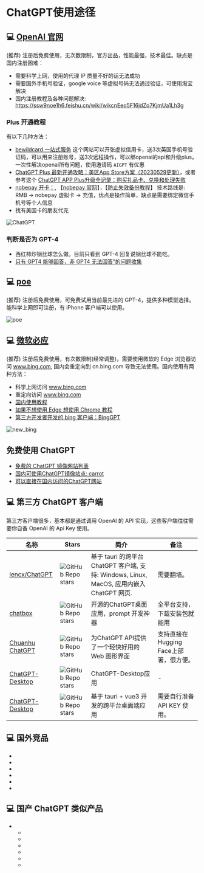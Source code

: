 # ChatGPT使用途径

## 💻 [OpenAI 官网](https://openai.com/)

(推荐) 注册后免费使用，无次数限制，官方出品，性能最强，技术最佳。缺点是国内注册困难：

* 需要科学上网，使用的代理 IP 质量不好的话无法成功
* 需要国外手机号验证，google voice 等虚拟号码无法通过验证，可使用淘宝解决
* 国内注册教程及各种问题解决: https://ssw9noe1h6.feishu.cn/wiki/wikcnEeq5F16jdZo7KjmUa1Lh3g

### Plus 开通教程

有以下几种方法：

* [bewildcard 一站式服务](https://bewildcard.com/i/AIGPT) 这个网站可以开张虚拟信用卡，送3次英国手机号验证码，可以用来注册账号，送3次远程操作，可以绑openai的api和升级plus，一次性解决openai所有问题，使用邀请码 `AIGPT` 有优惠
* [ChatGPT Plus 最新开通攻略：美区App Store方案（20230529更新）](https://juejin.cn/post/7238423148555812925)，或者参考这个 [ChatGPT APP Plus升级全记录：购买礼品卡、兑换和处理失败](https://zhuanlan.zhihu.com/p/631923304)
* [nobepay 开卡：](https://zhuanlan.zhihu.com/p/619289623), 【[nobepay 官网](https://www.nobepay.com/)】，【[防止失效备份教程](imgs/nobepay\_chatgpt.png)】 技术路线是: RMB -> nobepay 虚拟卡 -> 充值，优点是操作简单，缺点是需要绑定微信手机号等个人信息
* 找有美国卡的朋友代充

![ChatGPT](imgs/openai\_chatgpt.jpg)

### 判断是否为 GPT-4

* 西红柿炒钢丝球怎么做。目前只看到 GPT-4 回复说钢丝球不能吃。
* [只有 GPT4 能够回答，非 GPT4 无法回答"的问题收集](https://www.v2ex.com/t/947700)

## 💻 [poe](https://poe.com/chatgpt)

(推荐) 注册后免费使用，可免费试用当前最先进的 GPT-4，提供多种模型选择。能科学上网即可注册，有 iPhone 客户端可以使用。

![poe](imgs/poe.jpg)

## 💻 [微软必应](https://www.bing.com/)

(推荐) 注册后免费使用，有次数限制(经常调整)，需要使用微软的 Edge 浏览器访问 www.bing.com, 国内会重定向到 cn.bing.com 导致无法使用。国内使用有两种方法：

* 科学上网访问 www.bing.com
* 重定向访问 www.bing.com
* [国内使用教程](https://juejin.cn/post/7199557716998078522)
* [如果不想使用 Edge 想使用 Chrome 教程](https://cloud.tencent.com/developer/article/2235566)
* [第三方开发者开发的 bing 客户端：BingGPT](https://github.com/dice2o/BingGPT)

![new\_bing](imgs/new\_bing.jpg)

## 免费使用 ChatGPT

* [免费的 ChatGPT 镜像网站列表](https://github.com/LiLittleCat/awesome-free-chatgpt)
* [国内可使用ChatGPT镜像站点: carrot](https://github.com/xx025/carrot)
* [可以直接在国内访问的ChatGPT网站](examples/free\_chatgpt\_website.md)

## 💻 第三方 ChatGPT 客户端

第三方客户端很多，基本都是通过调用 OpenAI 的 API 实现，这些客户端往往需要你自备 OpenAI 的 Api Key 使用。

| 名称                                                                    | Stars                                                                                 | 简介                                                                      | 备注                        |
| --------------------------------------------------------------------- | ------------------------------------------------------------------------------------- | ----------------------------------------------------------------------- | ------------------------- |
| [lencx/ChatGPT](https://github.com/lencx/ChatGPT)                     | ![GitHub Repo stars](https://badgen.net/github/stars/lencx/ChatGPT)                   | 基于 tauri 的跨平台 ChatGPT 客户端, 支持: Windows, Linux, MacOS, 应用内嵌入 ChatGPT 网页. | 需要翻墙。                     |
| [chatbox](https://github.com/Bin-Huang/chatbox)                       | ![GitHub Repo stars](https://badgen.net/github/stars/Bin-Huang/chatbox)               | 开源的ChatGPT桌面应用，prompt 开发神器                                              | 全平台支持，下载安装包就能用            |
| [Chuanhu ChatGPT](https://github.com/GaiZhenbiao/ChuanhuChatGPT)      | ![GitHub Repo stars](https://badgen.net/github/stars/GaiZhenbiao/ChuanhuChatGPT)      | 为ChatGPT API提供了一个轻快好用的 Web 图形界面                                         | 支持直接在Hugging Face上部署，很方便。 |
| [ChatGPT-Desktop](https://github.com/Synaptrix/ChatGPT-Desktop)       | ![GitHub Repo stars](https://badgen.net/github/stars/Synaptrix/ChatGPT-Desktop)       | ChatGPT-Desktop应用                                                       | -                         |
| [ChatGPT-Desktop](https://github.com/ChatGPT-Desktop/ChatGPT-Desktop) | ![GitHub Repo stars](https://badgen.net/github/stars/ChatGPT-Desktop/ChatGPT-Desktop) | 基于 tauri + vue3 开发的跨平台桌面端应用                                             | 需要自行准备 API KEY 使用。        |

## 💻 国外竞品

*
*
*
*
*
*

## 💻 国产 ChatGPT 类似产品

*
  *
  *
  *
  *
  *
  *
